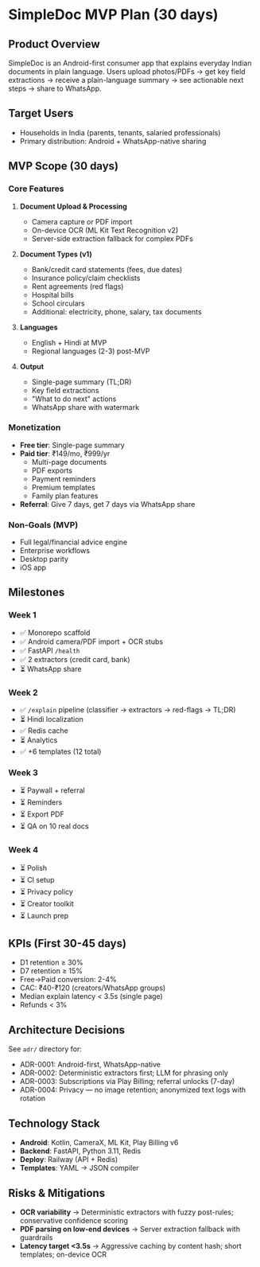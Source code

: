 # SimpleDoc MVP Plan (30 days)

## Product Overview

SimpleDoc is an Android-first consumer app that explains everyday Indian documents in plain language. Users upload photos/PDFs → get key field extractions → receive a plain-language summary → see actionable next steps → share to WhatsApp.

## Target Users

- Households in India (parents, tenants, salaried professionals)
- Primary distribution: Android + WhatsApp-native sharing

## MVP Scope (30 days)

### Core Features

1. **Document Upload & Processing**
   - Camera capture or PDF import
   - On-device OCR (ML Kit Text Recognition v2)
   - Server-side extraction fallback for complex PDFs

2. **Document Types (v1)**
   - Bank/credit card statements (fees, due dates)
   - Insurance policy/claim checklists
   - Rent agreements (red flags)
   - Hospital bills
   - School circulars
   - Additional: electricity, phone, salary, tax documents

3. **Languages**
   - English + Hindi at MVP
   - Regional languages (2-3) post-MVP

4. **Output**
   - Single-page summary (TL;DR)
   - Key field extractions
   - "What to do next" actions
   - WhatsApp share with watermark

### Monetization

- **Free tier**: Single-page summary
- **Paid tier**: ₹149/mo, ₹999/yr
  - Multi-page documents
  - PDF exports
  - Payment reminders
  - Premium templates
  - Family plan features
- **Referral**: Give 7 days, get 7 days via WhatsApp share

### Non-Goals (MVP)

- Full legal/financial advice engine
- Enterprise workflows
- Desktop parity
- iOS app

## Milestones

### Week 1
- ✅ Monorepo scaffold
- ✅ Android camera/PDF import + OCR stubs
- ✅ FastAPI `/health`
- ✅ 2 extractors (credit card, bank)
- ⏳ WhatsApp share

### Week 2
- ✅ `/explain` pipeline (classifier → extractors → red-flags → TL;DR)
- ⏳ Hindi localization
- ✅ Redis cache
- ⏳ Analytics
- ✅ +6 templates (12 total)

### Week 3
- ⏳ Paywall + referral
- ⏳ Reminders
- ⏳ Export PDF
- ⏳ QA on 10 real docs

### Week 4
- ⏳ Polish
- ⏳ CI setup
- ⏳ Privacy policy
- ⏳ Creator toolkit
- ⏳ Launch prep

## KPIs (First 30-45 days)

- D1 retention ≥ 30%
- D7 retention ≥ 15%
- Free→Paid conversion: 2-4%
- CAC: ₹40-₹120 (creators/WhatsApp groups)
- Median explain latency < 3.5s (single page)
- Refunds < 3%

## Architecture Decisions

See `adr/` directory for:
- ADR-0001: Android-first, WhatsApp-native
- ADR-0002: Deterministic extractors first; LLM for phrasing only
- ADR-0003: Subscriptions via Play Billing; referral unlocks (7-day)
- ADR-0004: Privacy — no image retention; anonymized text logs with rotation

## Technology Stack

- **Android**: Kotlin, CameraX, ML Kit, Play Billing v6
- **Backend**: FastAPI, Python 3.11, Redis
- **Deploy**: Railway (API + Redis)
- **Templates**: YAML → JSON compiler

## Risks & Mitigations

- **OCR variability** → Deterministic extractors with fuzzy post-rules; conservative confidence scoring
- **PDF parsing on low-end devices** → Server extraction fallback with guardrails
- **Latency target <3.5s** → Aggressive caching by content hash; short templates; on-device OCR

